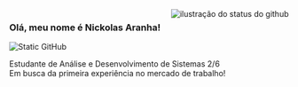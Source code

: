 <img align='right' src="https://github-readme-stats.vercel.app/api?username=NickolasAranha&show_icons=true&title_color=783c00&text_color=af552e&icon_color=783c00&bg_color=f8efd4&cache_seconds=2300" alt="ilustração do status do github">

### Olá, meu nome é Nickolas Aranha!

<img src="https://img.shields.io/static/v1?label=Overview&message=NickolasAranha&color=f8efd4&style=for-the-badge&logo=GitHub" alt="Static GitHub">

<p>Estudante de Análise e Desenvolvimento de Sistemas 2/6<br/> Em busca da primeira experiência no mercado de trabalho! </p>
